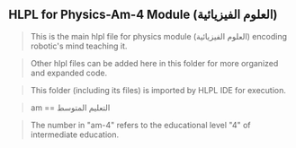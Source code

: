 ## HLPL for Physics-Am-4 Module (العلوم الفيزيائية)
>This is the main hlpl file for physics module (العلوم الفيزيائية) encoding robotic's mind teaching it.

>Other hlpl files can be added here in this folder for more organized and expanded code.

>This folder (including its files) is imported by HLPL IDE for execution.

>am == التعليم المتوسط

>The number in "am-4" refers to the educational level "4" of intermediate education.
